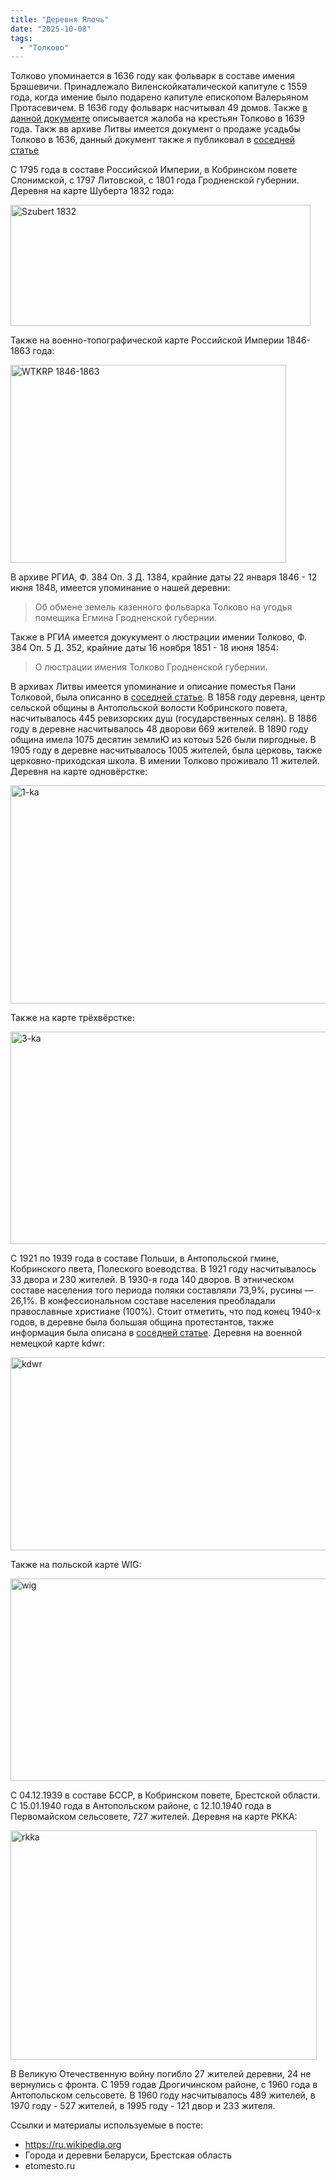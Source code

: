 ```yaml
---
title: "Деревня Ялочь"
date: "2025-10-08"
tags: 
  - "Толково"
---
```


Толково упоминается в 1636 году как фольварк в составе имения Брашевичи. Принадлежало Виленскойкаталической капитуле с 1559 года, когда имение было подарено капитуле епископом Валерьяном Протасевичем. В 1636 году фольварк насчитывал 49 домов. Также [в данной документе](https://drohiczyn-poleski.com/ru/post/tolkowo_zab/) описывается жалоба на крестьян Толково в 1639 года. Такж вв архиве Литвы имеется документ о продаже усадьбы Толково в 1636, данный документ также я публиковал в [соседней статье](https://drohiczyn-poleski.com/ru/post/sell_braszewiczeandtolkovo/)

С 1795 года в составе Российской Империи, в Кобринском повете Слонимской, с 1797 Литовской, с 1801 года Гродненской губернии. Деревня на карте Шуберта 1832 года:

<img width="480" height="194" alt="Szubert 1832" src="https://github.com/user-attachments/assets/7e1e6935-a779-42cc-b6b1-b3ef2fdc6414" />

Также на военно-топографической карте Российской Империи 1846-1863 года:

<img width="441" height="317" alt="WTKRP 1846-1863" src="https://github.com/user-attachments/assets/fc6813e1-0103-4938-a398-690d9258fea8" />

В архиве РГИА, Ф. 384 Оп. 3 Д. 1384, крайние даты 22 января 1846 - 12 июня 1848, имеется упоминание о нашей деревни:

> Об обмене земель казенного фольварка Толково на угодья помещика Егмина Гродненской губернии.

Также в РГИА имеется докукумент о люстрации имении Толково, Ф. 384 Оп. 5 Д. 352, крайние даты 16 ноября 1851 - 18 июня 1854:

> О люстрации имения Толково Гродненской губернии.

В архивах Литвы имеется упоминание и описание поместья Пани Толковой, была описанно в [соседней статье](https://drohiczyn-poleski.com/ru/post/panitolkova/). В 1858 году деревня, центр сельской общины в Антопольской волости Кобринского повета, насчитывалось 445 ревизорских душ (государственных селян). В 1886 году в деревне насчитывалось 48 дворови 669 жителей. В 1890 году община имела 1075 десятин землиЮ из котоыз 526 были пиргодные. В 1905 году в деревне насчитывалось 1005 жителей, была церковь, также церковно-приходская школа. В имении Толково проживало 11 жителей. Деревня на карте одновёрстке:

<img width="562" height="349" alt="1-ka" src="https://github.com/user-attachments/assets/021c1777-9fcc-4839-bd04-dbb7c35184fd" />

Также на карте трёхвёрстке:

<img width="552" height="340" alt="3-ka" src="https://github.com/user-attachments/assets/cf5d1e65-a657-48ea-9f58-f1993ab7e526" />

С 1921 по 1939 года в составе Польши, в Антопольской гмине, Кобринского пвета, Полеского воеводства. В 1921 году насчитывалось 33 двора и 230 жителей. В 1930-я года 140 дворов. В этническом составе населения того периода поляки составляли 73,9%, русины — 26,1%. В конфессиональном составе населения преобладали православные христиане (100%). Стоит отметить, что под конец 1940-х годов, в деревне была большая община протестантов, также информация была описана в [соседней статье](https://drohiczyn-poleski.com/ru/post/tolkovo_protestant/). Деревня на военной немецкой карте kdwr:

<img width="565" height="309" alt="kdwr" src="https://github.com/user-attachments/assets/0dcd6133-a92b-4ef4-b2ad-22ef0bff516b" />

Также на польской карте WIG:

<img width="526" height="324" alt="wig" src="https://github.com/user-attachments/assets/d18c1716-d64d-4cb5-bfb3-7e8b0051c0f0" />

С 04.12.1939 в составе БССР, в Кобринском повете, Брестской области. С 15.01.1940 года в Антопольском районе, с 12.10.1940 года в Первомайском сельсовете, 727 жителей. Деревня на карте РККА:

<img width="490" height="367" alt="rkka" src="https://github.com/user-attachments/assets/919d61f9-5e2a-4ce3-acc1-283857d7e23b" />

В Великую Отечественную войну погибло 27 жителей деревни, 24 не вернулись с фронта. С 1959 годав Дрогичинском районе, с 1960 года в Антопольском сельсовете. В 1960 году насчитывалось 489 жителей, в 1970 году - 527 жителей, в 1995 году - 121 двор и 233 жителя.

Ссылки и материалы используемые в посте:
- https://ru.wikipedia.org
- Города и деревни Беларуси, Брестская область
- etomesto.ru
